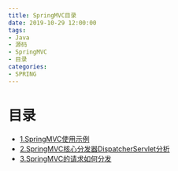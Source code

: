 ```yaml
---
title: SpringMVC目录
date: 2019-10-29 12:00:00
tags:
- Java
- 源码
- SpringMVC
- 目录
categories:
- SPRING
---
```


# 目录

* [1.SpringMVC使用示例](/post/spring/springmvc/springmvc-01/)
* [2.SpringMVC核心分发器DispatcherServlet分析](/post/spring/springmvc/springmvc-02/)
* [3.SpringMVC的请求如何分发](/post/spring/springmvc/springmvc-03/)